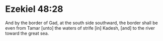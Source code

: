 # Ezekiel 48:28

And by the border of Gad, at the south side southward, the border shall be even from Tamar [unto] the waters of strife [in] Kadesh, [and] to the river toward the great sea.